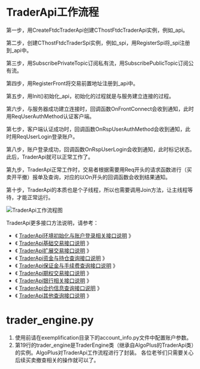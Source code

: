 # TraderApi工作流程
第一步，用CreateFtdcTraderApi创建CThostFtdcTraderApi实例，例如_api。

第二步，创建CThostFtdcTraderSpi实例，例如_spi，用RegisterSpi将_spi注册到_api中。

第三步，用SubscribePrivateTopic订阅私有流，用SubscribePublicTopic订阅公有流。

第四步，用RegisterFront将交易前置地址注册到_api中。

第五步，用Init()初始化_api，初始化的过程就是与服务建立连接的过程。

第六步，与服务器成功建立连接时，回调函数OnFrontConnect会收到通知，此时用ReqUserAuthMethod认证客户端。

第七步，客户端认证成功时，回调函数OnRspUserAuthMethod会收到通知，此时用ReqUserLogin登录账户。

第八步，账户登录成功，回调函数OnRspUserLogin会收到通知，此时标记状态。此后，TraderApi就可以正常工作了。

第九步，TraderApi正常工作时，交易者根据需要用Req开头的请求函数进行（买卖开平撤）报单及查询，对应的以On开头的回调函数会收到结果通知。

第十步，TraderApi的本质也是个子线程，所以也需要调用Join方法，让主线程等待，才能正常运行。

![TraderApi工作流程图](http://ctp.plus/uploads/article/20191002/b6cae00af43b68b78f6b72726c88f3c0.png)

TraderApi更多接口方法说明，请参考：

- 《 [TraderApi环境初始化与账户登录相关接口说明](http://ctp.plus/?/article/3) 》
- 《 [TraderApi基础交易接口说明](http://ctp.plus/?/article/4) 》
- 《 [TraderApi扩展交易接口说明](http://ctp.plus/?/article/5) 》
- 《 [TraderApi资金与持仓查询接口说明](http://ctp.plus/?/article/6) 》
- 《 [TraderApi保证金与手续费查询接口说明](http://ctp.plus/?/article/7) 》
- 《 [TraderApi期权交易接口说明](http://ctp.plus/?/article/8) 》
- 《 [TraderApi银行相关接口说明](http://ctp.plus/?/article/9) 》
- 《 [TraderApi合约信息查询接口说明](http://ctp.plus/?/article/10) 》
- 《 [TraderApi其他查询接口说明](http://ctp.plus/?/article/11) 》


# trader_engine.py

1. 使用前请在exemplification目录下的account_info.py文件中配置账户参数。
2. 第19行的trader_engine是TraderEngine类（继承自AlgoPlus的TraderApi类）的实例。AlgoPlus对TraderApi工作流程进行了封装。
各位老爷们只需要关心后续买卖撤查相关的操作就可以了。
